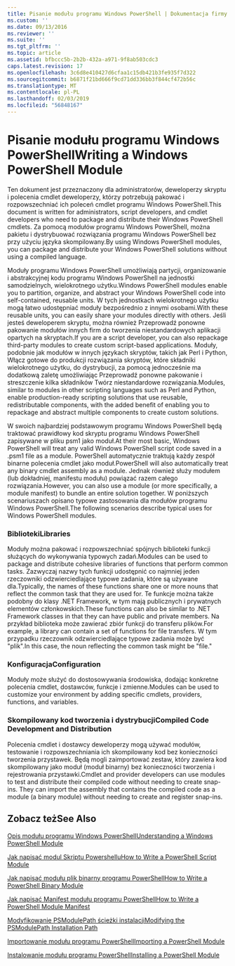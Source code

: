 ```yaml
---
title: Pisanie modułu programu Windows PowerShell | Dokumentacja firmy Microsoft
ms.custom: ''
ms.date: 09/13/2016
ms.reviewer: ''
ms.suite: ''
ms.tgt_pltfrm: ''
ms.topic: article
ms.assetid: bfbccc5b-2b2b-432a-a971-9f8ab503cdc3
caps.latest.revision: 17
ms.openlocfilehash: 3c6d8e410427d6cfaa1c15db421b3fe935f7d322
ms.sourcegitcommit: b6871f21bd666f9cd71dd336bb3f844cf472b56c
ms.translationtype: MT
ms.contentlocale: pl-PL
ms.lasthandoff: 02/03/2019
ms.locfileid: "56848167"
---
```

# <a name="writing-a-windows-powershell-module"></a><span data-ttu-id="24163-102">Pisanie modułu programu Windows PowerShell</span><span class="sxs-lookup"><span data-stu-id="24163-102">Writing a Windows PowerShell Module</span></span>

<span data-ttu-id="24163-103">Ten dokument jest przeznaczony dla administratorów, deweloperzy skryptu i polecenia cmdlet deweloperzy, którzy potrzebują pakować i rozpowszechniać ich poleceń cmdlet programu Windows PowerShell.</span><span class="sxs-lookup"><span data-stu-id="24163-103">This document is written for administrators, script developers, and cmdlet developers who need to package and distribute their Windows PowerShell cmdlets.</span></span> <span data-ttu-id="24163-104">Za pomocą modułów programu Windows PowerShell, można pakietu i dystrybuować rozwiązania programu Windows PowerShell bez przy użyciu języka skompilowany.</span><span class="sxs-lookup"><span data-stu-id="24163-104">By using Windows PowerShell modules, you can package and distribute your Windows PowerShell solutions without using a compiled language.</span></span>

<span data-ttu-id="24163-105">Moduły programu Windows PowerShell umożliwiają partycji, organizowanie i abstrakcyjnej kodu programu Windows PowerShell na jednostki samodzielnych, wielokrotnego użytku.</span><span class="sxs-lookup"><span data-stu-id="24163-105">Windows PowerShell modules enable you to partition, organize, and abstract your Windows PowerShell code into self-contained, reusable units.</span></span> <span data-ttu-id="24163-106">W tych jednostkach wielokrotnego użytku mogą łatwo udostępniać moduły bezpośrednio z innymi osobami.</span><span class="sxs-lookup"><span data-stu-id="24163-106">With these reusable units, you can easily share your modules directly with others.</span></span> <span data-ttu-id="24163-107">Jeśli jesteś deweloperem skryptu, można również Przeprowadź ponowne pakowanie modułów innych firm do tworzenia niestandardowych aplikacji opartych na skryptach.</span><span class="sxs-lookup"><span data-stu-id="24163-107">If you are a script developer, you can also repackage third-party modules to create custom script-based applications.</span></span> <span data-ttu-id="24163-108">Moduły, podobnie jak modułów w innych językach skryptów, takich jak Perl i Python, Włącz gotowe do produkcji rozwiązania skryptów, które składniki wielokrotnego użytku, do dystrybucji, za pomocą jednocześnie ma dodatkową zaletę umożliwiając Przeprowadź ponowne pakowanie i streszczenie kilka składników Twórz niestandardowe rozwiązania.</span><span class="sxs-lookup"><span data-stu-id="24163-108">Modules, similar to modules in other scripting languages such as Perl and Python, enable production-ready scripting solutions that use reusable, redistributable components, with the added benefit of enabling you to repackage and abstract multiple components to create custom solutions.</span></span>

<span data-ttu-id="24163-109">W swoich najbardziej podstawowym programu Windows PowerShell będą traktować prawidłowy kod skryptu programu Windows PowerShell zapisywane w pliku psm1 jako moduł.</span><span class="sxs-lookup"><span data-stu-id="24163-109">At their most basic, Windows PowerShell will treat any valid Windows PowerShell script code saved in a .psm1 file as a module.</span></span> <span data-ttu-id="24163-110">PowerShell automatycznie traktują każdy zespół binarne polecenia cmdlet jako moduł.</span><span class="sxs-lookup"><span data-stu-id="24163-110">PowerShell will also automatically treat any binary cmdlet assembly as a module.</span></span> <span data-ttu-id="24163-111">Jednak również służy modułem (lub dokładniej, manifestu modułu) powiązać razem całego rozwiązania.</span><span class="sxs-lookup"><span data-stu-id="24163-111">However, you can also use a module (or more specifically, a module manifest) to bundle an entire solution together.</span></span> <span data-ttu-id="24163-112">W poniższych scenariuszach opisano typowe zastosowania dla modułów programu Windows PowerShell.</span><span class="sxs-lookup"><span data-stu-id="24163-112">The following scenarios describe typical uses for Windows PowerShell modules.</span></span>

### <a name="libraries"></a><span data-ttu-id="24163-113">Biblioteki</span><span class="sxs-lookup"><span data-stu-id="24163-113">Libraries</span></span>

<span data-ttu-id="24163-114">Moduły można pakować i rozpowszechniać spójnych biblioteki funkcji służących do wykonywania typowych zadań.</span><span class="sxs-lookup"><span data-stu-id="24163-114">Modules can be used to package and distribute cohesive libraries of functions that perform common tasks.</span></span> <span data-ttu-id="24163-115">Zazwyczaj nazwy tych funkcji udostępnić co najmniej jeden rzeczowniki odzwierciedlające typowe zadania, które są używane dla.</span><span class="sxs-lookup"><span data-stu-id="24163-115">Typically, the names of these functions share one or more nouns that reflect the common task that they are used for.</span></span> <span data-ttu-id="24163-116">Te funkcje można także podobny do klasy .NET Framework, w tym mają publicznych i prywatnych elementów członkowskich.</span><span class="sxs-lookup"><span data-stu-id="24163-116">These functions can also be similar to .NET Framework classes in that they can have public and private members.</span></span> <span data-ttu-id="24163-117">Na przykład biblioteka może zawierać zbiór funkcji do transferu plików.</span><span class="sxs-lookup"><span data-stu-id="24163-117">For example, a library can contain a set of functions for file transfers.</span></span> <span data-ttu-id="24163-118">W tym przypadku rzeczownik odzwierciedlające typowe zadania może być "plik".</span><span class="sxs-lookup"><span data-stu-id="24163-118">In this case, the noun reflecting the common task might be "file."</span></span>

### <a name="configuration"></a><span data-ttu-id="24163-119">Konfiguracja</span><span class="sxs-lookup"><span data-stu-id="24163-119">Configuration</span></span>

<span data-ttu-id="24163-120">Moduły może służyć do dostosowywania środowiska, dodając konkretne polecenia cmdlet, dostawców, funkcje i zmienne.</span><span class="sxs-lookup"><span data-stu-id="24163-120">Modules can be used to customize your environment by adding specific cmdlets, providers, functions, and variables.</span></span>

### <a name="compiled-code-development-and-distribution"></a><span data-ttu-id="24163-121">Skompilowany kod tworzenia i dystrybucji</span><span class="sxs-lookup"><span data-stu-id="24163-121">Compiled Code Development and Distribution</span></span>

<span data-ttu-id="24163-122">Polecenia cmdlet i dostawcy deweloperzy mogą używać modułów, testowanie i rozpowszechniania ich skompilowany kod bez konieczności tworzenia przystawek. Będą mogli zaimportować zestaw, który zawiera kod skompilowany jako moduł (moduł binarny) bez konieczności tworzenia i rejestrowania przystawki.</span><span class="sxs-lookup"><span data-stu-id="24163-122">Cmdlet and provider developers can use modules to test and distribute their compiled code without needing to create snap-ins. They can import the assembly that contains the compiled code as a module (a binary module) without needing to create and register snap-ins.</span></span>

## <a name="see-also"></a><span data-ttu-id="24163-123">Zobacz też</span><span class="sxs-lookup"><span data-stu-id="24163-123">See Also</span></span>

[<span data-ttu-id="24163-124">Opis modułu programu Windows PowerShell</span><span class="sxs-lookup"><span data-stu-id="24163-124">Understanding a Windows PowerShell Module</span></span>](./understanding-a-windows-powershell-module.md)

[<span data-ttu-id="24163-125">Jak napisać modul Skriptu Powershellu</span><span class="sxs-lookup"><span data-stu-id="24163-125">How to Write a PowerShell Script Module</span></span>](./how-to-write-a-powershell-script-module.md)

[<span data-ttu-id="24163-126">Jak napisać modułu plik binarny programu PowerShell</span><span class="sxs-lookup"><span data-stu-id="24163-126">How to Write a PowerShell Binary Module</span></span>](./how-to-write-a-powershell-binary-module.md)

[<span data-ttu-id="24163-127">Jak napisać Manifest modułu programu PowerShell</span><span class="sxs-lookup"><span data-stu-id="24163-127">How to Write a PowerShell Module Manifest</span></span>](http://msdn.microsoft.com/en-us/abe4c24b-e64e-4a61-81d5-18c4fceba0b6)

[<span data-ttu-id="24163-128">Modyfikowanie PSModulePath ścieżki instalacji</span><span class="sxs-lookup"><span data-stu-id="24163-128">Modifying the PSModulePath Installation Path</span></span>](./modifying-the-psmodulepath-installation-path.md)

[<span data-ttu-id="24163-129">Importowanie modułu programu PowerShell</span><span class="sxs-lookup"><span data-stu-id="24163-129">Importing a PowerShell Module</span></span>](./importing-a-powershell-module.md)

[<span data-ttu-id="24163-130">Instalowanie modułu programu PowerShell</span><span class="sxs-lookup"><span data-stu-id="24163-130">Installing a PowerShell Module</span></span>](./installing-a-powershell-module.md)
